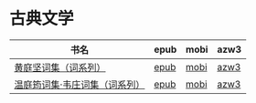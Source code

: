 # 古典文学

| 书名 | epub | mobi | azw3 |
| --- | --- | --- | --- |
| [黄庭坚词集（词系列）](http://ct.dalanmei.com/f/31084289-571733545-1d6dd5) | [epub](http://ct.dalanmei.com/f/31084289-571733545-1d6dd5) | [mobi](http://ct.dalanmei.com/f/31084289-571613416-bbe592) | [azw3](http://ct.dalanmei.com/f/31084289-571913121-b4b58e) |
| [温庭筠词集·韦庄词集（词系列）](http://ct.dalanmei.com/f/31084289-571735843-b34e16) | [epub](http://ct.dalanmei.com/f/31084289-571735843-b34e16) | [mobi](http://ct.dalanmei.com/f/31084289-571608945-0c6706) | [azw3](http://ct.dalanmei.com/f/31084289-571914022-b8bca8) |

